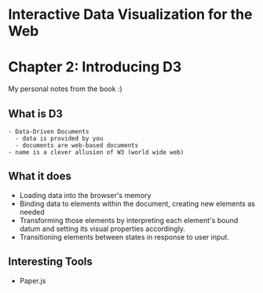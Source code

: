 # Interactive Data Visualization for the Web
# Chapter 2: Introducing D3
My personal notes from the book :)

## What is D3
    - Data-Driven Documents
      - data is provided by you
      - documents are web-based documents
    - name is a clever allusion of W3 (world wide web)

## What it does
- Loading data into the browser's memory
- Binding data to elements within the document, creating new elements as needed
- Transforming those elements by interpreting each element's bound datum and setting its visual properties accordingly.
- Transitioning elements between states in response to user input.

## Interesting Tools
- Paper.js